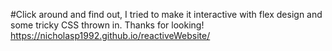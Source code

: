 #Click around and find out, I tried to make it interactive with flex design and some tricky CSS thrown in. Thanks for looking!
https://nicholasp1992.github.io/reactiveWebsite/
